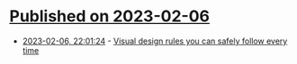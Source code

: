 # [Published on 2023-02-06](index.md)

* [2023-02-06, 22:01:24](https://lobste.rs/s/mvdjrs/visual_design_rules_you_can_safely_follow) - [Visual design rules you can safely follow every time](https://anthonyhobday.com/sideprojects/saferules/)
